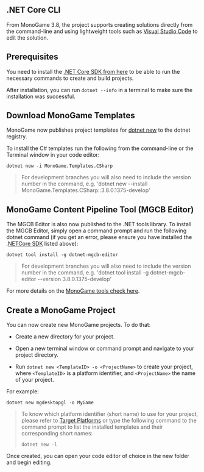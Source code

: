 ## .NET Core CLI

From MonoGame 3.8, the project supports creating solutions directly from the command-line and using lightweight tools such as [Visual Studio Code](https://code.visualstudio.com/) to edit the solution.

## Prerequisites

You need to install the [.NET Core SDK from here](https://dotnet.microsoft.com/download) to be able to run the necessary commands to create and build projects.

After installation, you can run `dotnet --info` in a terminal to make sure the installation was successful.

## Download MonoGame Templates

MonoGame now publishes project templates for [dotnet new](https://docs.microsoft.com/en-us/dotnet/core/tools/dotnet-new) to the dotnet registry.

To install the C# templates run the following from the command-line or the Terminal window in your code editor:

```
dotnet new -i MonoGame.Templates.CSharp
```

> For development branches you will also need to include the version number in the command, e.g. 'dotnet new --install MonoGame.Templates.CSharp::3.8.0.1375-develop'

## MonoGame Content Pipeline Tool (MGCB Editor)

The MGCB Editor is also now published to the .NET tools library. To install the MGCB Editor, simply open a command prompt and run the following dotnet command (if you get an error, please ensure you have installed the .[NETCore SDK](https://dotnet.microsoft.com/download) listed above):

```
dotnet tool install -g dotnet-mgcb-editor
```

> For development branches you will also need to include the version number in the command, e.g. 'dotnet tool install -g dotnet-mgcb-editor --version 3.8.0.1375-develop'

For more details on the [MonoGame tools check here](~/articles/tools/tools.md).

## Create a MonoGame Project

You can now create new MonoGame projects. To do that:

- Create a new directory for your project.

- Open a new terminal window or command prompt and navigate to your project directory.

- Run `dotnet new <TemplateID> -o <ProjectName>` to create your project, where `<TemplateID>` is a platform identifier, and `<ProjectName>` the name of your project.

For example:

```
dotnet new mgdesktopgl -o MyGame
```

> To know which platform identifier (short name) to use for your project, please refer to [Target Platforms](/introduction/platforms.md) or type the following command to the command prompt to list the installed templates and their corresponding short names:
> 
> ```
> dotnet new -l
> ```

Once created, you can open your code editor of choice in the new folder and begin editing.
